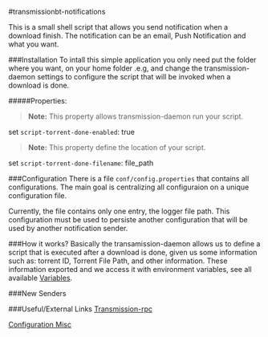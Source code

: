 #transmissionbt-notifications

This is a small shell script that allows you send notification when a download finish. The notification can be an email, Push Notification and what you want.

###Installation
To intall this simple application you only need put the folder where you want, on your home folder .e.g, and change the transmission-daemon settings to configure the script that will be invoked when a download is done.

#####Properties:
> **Note:** This property allows transmission-daemon run your script.

set `script-torrent-done-enabled`: true

> **Note:** This property define the location of your script.

set `script-torrent-done-filename`: file_path


###Configuration
There is a file `conf/config.properties` that contains all configurations. The main goal is centralizing all configuraion on a unique configuration file.

Currently, the file contains only one entry, the logger file path. This configuration must be used to persiste another configuration that will be used by another notification sender.

###How it works?
Basically the transamission-daemon allows us to define a script that is executed after a download is done, given us some information such as: torrent ID, Torrent File Path, and other information. These information exported and we access it with environment variables, see all available [Variables][]. 


###New Senders

###Useful/External Links
[Transmission-rpc][]

[Configuration Misc][]



[Transmission-rpc]: https://trac.transmissionbt.com/wiki/rpc
[Configuration Misc]: https://trac.transmissionbt.com/wiki/EditConfigFiles#Misc
[Variables]: https://trac.transmissionbt.com/wiki/Scripts
